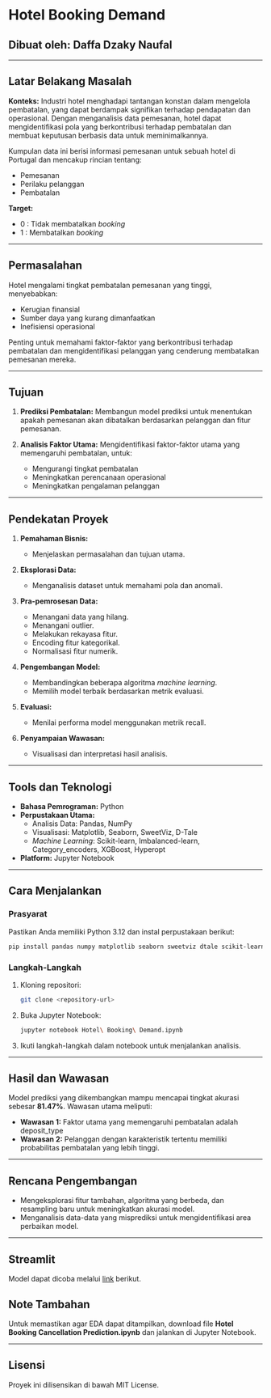 # Hotel Booking Demand

## Dibuat oleh: Daffa Dzaky Naufal

---

## Latar Belakang Masalah
**Konteks:**
Industri hotel menghadapi tantangan konstan dalam mengelola pembatalan, yang dapat berdampak signifikan terhadap pendapatan dan operasional. Dengan menganalisis data pemesanan, hotel dapat mengidentifikasi pola yang berkontribusi terhadap pembatalan dan membuat keputusan berbasis data untuk meminimalkannya. 

Kumpulan data ini berisi informasi pemesanan untuk sebuah hotel di Portugal dan mencakup rincian tentang:
- Pemesanan
- Perilaku pelanggan
- Pembatalan

**Target:**
- 0 : Tidak membatalkan *booking*
- 1 : Membatalkan *booking*

---

## Permasalahan
Hotel mengalami tingkat pembatalan pemesanan yang tinggi, menyebabkan:
- Kerugian finansial
- Sumber daya yang kurang dimanfaatkan
- Inefisiensi operasional

Penting untuk memahami faktor-faktor yang berkontribusi terhadap pembatalan dan mengidentifikasi pelanggan yang cenderung membatalkan pemesanan mereka.

---

## Tujuan
1. **Prediksi Pembatalan:**
   Membangun model prediksi untuk menentukan apakah pemesanan akan dibatalkan berdasarkan pelanggan dan fitur pemesanan.

2. **Analisis Faktor Utama:**
   Mengidentifikasi faktor-faktor utama yang memengaruhi pembatalan, untuk:
   - Mengurangi tingkat pembatalan
   - Meningkatkan perencanaan operasional
   - Meningkatkan pengalaman pelanggan

---

## Pendekatan Proyek
1. **Pemahaman Bisnis:**
   - Menjelaskan permasalahan dan tujuan utama.

2. **Eksplorasi Data:**
   - Menganalisis dataset untuk memahami pola dan anomali.

3. **Pra-pemrosesan Data:**
   - Menangani data yang hilang.
   - Menangani outlier.
   - Melakukan rekayasa fitur.
   - Encoding fitur kategorikal.
   - Normalisasi fitur numerik.

4. **Pengembangan Model:**
   - Membandingkan beberapa algoritma *machine learning*.
   - Memilih model terbaik berdasarkan metrik evaluasi.

5. **Evaluasi:**
   - Menilai performa model menggunakan metrik recall.

6. **Penyampaian Wawasan:**
   - Visualisasi dan interpretasi hasil analisis.

---

## Tools dan Teknologi
- **Bahasa Pemrograman:** Python
- **Perpustakaan Utama:**
  - Analisis Data: Pandas, NumPy
  - Visualisasi: Matplotlib, Seaborn, SweetViz, D-Tale
  - *Machine Learning*: Scikit-learn, Imbalanced-learn, Category_encoders, XGBoost, Hyperopt
- **Platform:** Jupyter Notebook

---

## Cara Menjalankan
### Prasyarat
Pastikan Anda memiliki Python 3.12 dan instal perpustakaan berikut:
```bash
pip install pandas numpy matplotlib seaborn sweetviz dtale scikit-learn imblearn category_encoders xgboost hyperopt
```

### Langkah-Langkah
1. Kloning repositori:
   ```bash
   git clone <repository-url>
   ```
2. Buka Jupyter Notebook:
   ```bash
   jupyter notebook Hotel\ Booking\ Demand.ipynb
   ```
3. Ikuti langkah-langkah dalam notebook untuk menjalankan analisis.

---

## Hasil dan Wawasan
Model prediksi yang dikembangkan mampu mencapai tingkat akurasi sebesar **81.47%**. Wawasan utama meliputi:
- **Wawasan 1:** Faktor utama yang memengaruhi pembatalan adalah deposit_type
- **Wawasan 2:** Pelanggan dengan karakteristik tertentu memiliki probabilitas pembatalan yang lebih tinggi.

---

## Rencana Pengembangan
- Mengeksplorasi fitur tambahan, algoritma yang berbeda, dan resampling baru untuk meningkatkan akurasi model.
- Menganalisis data-data yang misprediksi untuk mengidentifikasi area perbaikan model.

---

## Streamlit
Model dapat dicoba melalui [link](https://hotel-booking-demand-by-daffa.streamlit.app/) berikut.

## Note Tambahan
Untuk memastikan agar EDA dapat ditampilkan, download file **Hotel Booking Cancellation Prediction.ipynb** dan jalankan di Jupyter Notebook.

---

## Lisensi
Proyek ini dilisensikan di bawah MIT License.

